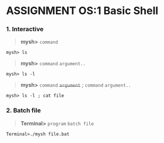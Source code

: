 # ASSIGNMENT OS:1 Basic Shell

### 1. Interactive

>**mysh>** `command`

```
mysh> ls
```
>**mysh>** `command` `argument..`

```
mysh> ls -l
```
>**mysh>** `command` ~~`argument`~~ ;  `command` `argument..`

```
mysh> ls -l ; cat file
```

### 2. Batch file

>**Terminal>** `program` `batch file`
>
```
Terminal>./mysh file.bat
```